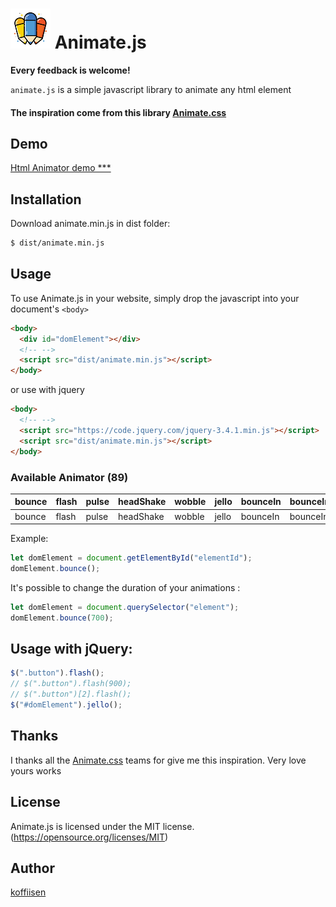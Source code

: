 # ![](src/small.png) Animate.js 
**Every feedback is welcome!**

`animate.js` is a simple javascript library to animate any html element

#### The inspiration come from this library [Animate.css](https://github.com/daneden/animate.css)

## Demo
[Html Animator demo  ***](https://koffiisen.github.io/HtmlAnimator.js/)


## Installation

Download animate.min.js in dist folder:

```bash
$ dist/animate.min.js
```

## Usage

To use Animate.js in your website, simply drop the javascript into your document's `<body>`

```html
<body>
  <div id="domElement"></div>
  <!-- -->
  <script src="dist/animate.min.js"></script>
</body>
```

or use with jquery

```html
<body>
  <!-- -->
  <script src="https://code.jquery.com/jquery-3.4.1.min.js"></script>
  <script src="dist/animate.min.js"></script>
</body>
```

### Available Animator (89)

| bounce | flash | pulse | headShake | wobble | jello | bounceIn | bounceInDown | bounceInLeft | bounceInRight | bounceInUp | bounceOut | bounceOutDown | bounceOutUp | fadeIn | fadeInDown | fadeInDownBig | fadeInLeft | fadeInLeftBig | fadeInRight | fadeInRightBig | fadeInUp | fadeInUpBig | fadeOutDown | fadeOutDownBig | fadeOutLeftBig | fadeOutRightBig | fadeOutUp | fadeOutUpBig | flipInX | flipInY | flipOutX | flipOutY | lightSpeedIn | lightSpeedOut | rotateIn | rotateInDownLeft | rotateInDownRight | rotateInUpLeft | rotateInUpRight | rotateOut | rotateOutDownLeft | rotateOutDownRight | rotateOutUpLeft | rotateOutUpRight | jackInTheBox | rollIn | rollOut | zoomInDown | zoomInLeft | zoomInRight | zoomInUp | zoomOutDown | zoomOutLeft | zoomOutRight | zoomOutUp | slideInDown | slideInLeft | slideInRight | slideInUp | slideOutDown | slideOutLeft | slideOutRight | slideOutUp | heartBeat | rollOutRight | rollOutLeft | rubberBand | zoomOut | zoomIn | fadeOut | fadeOutRight | fadeOutLeft | fadeOutTop | fadeOutBottom | horizontalFlip | verticalFlip | bounceOutBottom | bounceOutTop | bounceOutLeft | bounceOutRight | rotateClockwise | rotateAntiClockwise | tada | moveIn | moveOut | swing | shake | hinge |
| ------ | ----- | ----- | --------- | ------ | ----- | -------- | ------------ | ------------ | ------------- | ---------- | --------- | ------------- | ----------- | ------ | ---------- | ------------- | ---------- | ------------- | ----------- | -------------- | -------- | ----------- | ----------- | -------------- | -------------- | --------------- | --------- | ------------ | ------- | ------- | -------- | -------- | ------------ | ------------- | -------- | ---------------- | ----------------- | -------------- | --------------- | --------- | ----------------- | ------------------ | --------------- | ---------------- | ------------ | ------ | ------- | ---------- | ---------- | ----------- | -------- | ----------- | ----------- | ------------ | --------- | ----------- | ----------- | ------------ | --------- | ------------ | ------------ | ------------- | ---------- | --------- | ------------ | ----------- | ---------- | ------- | ------ | ------- | ------------ | ----------- | ---------- | ------------- | -------------- | ------------ | --------------- | ------------ | ------------- | -------------- | --------------- | ------------------- | ---- | ------ | ------- | ----- | ----- | ----- |
| bounce | flash | pulse | headShake | wobble | jello | bounceIn | bounceInDown | bounceInLeft | bounceInRight | bounceInUp | bounceOut | bounceOutDown | bounceOutUp | fadeIn | fadeInDown | fadeInDownBig | fadeInLeft | fadeInLeftBig | fadeInRight | fadeInRightBig | fadeInUp | fadeInUpBig | fadeOutDown | fadeOutDownBig | fadeOutLeftBig | fadeOutRightBig | fadeOutUp | fadeOutUpBig | flipInX | flipInY | flipOutX | flipOutY | lightSpeedIn | lightSpeedOut | rotateIn | rotateInDownLeft | rotateInDownRight | rotateInUpLeft | rotateInUpRight | rotateOut | rotateOutDownLeft | rotateOutDownRight | rotateOutUpLeft | rotateOutUpRight | jackInTheBox | rollIn | rollOut | zoomInDown | zoomInLeft | zoomInRight | zoomInUp | zoomOutDown | zoomOutLeft | zoomOutRight | zoomOutUp | slideInDown | slideInLeft | slideInRight | slideInUp | slideOutDown | slideOutLeft | slideOutRight | slideOutUp | heartBeat | rollOutRight | rollOutLeft | rubberBand | zoomOut | zoomIn | fadeOut | fadeOutRight | fadeOutLeft | fadeOutTop | fadeOutBottom | horizontalFlip | verticalFlip | bounceOutBottom | bounceOutTop | bounceOutLeft | bounceOutRight | rotateClockwise | rotateAntiClockwise | tada | moveIn | moveOut | swing | shake | hinge |

Example:

```javascript
let domElement = document.getElementById("elementId");
domElement.bounce();
```

It's possible to change the duration of your animations :

```javascript
let domElement = document.querySelector("element");
domElement.bounce(700);
```

## Usage with jQuery:
```javascript
$(".button").flash();
// $(".button").flash(900);
// $(".button")[2].flash();
$("#domElement").jello();
```
## Thanks

I thanks all the [Animate.css](https://github.com/daneden/animate.css) teams for give me this inspiration. Very love yours works

## License

Animate.js is licensed under the MIT license. (https://opensource.org/licenses/MIT)

## Author
[koffiisen](https://github.com/koffiisen)


